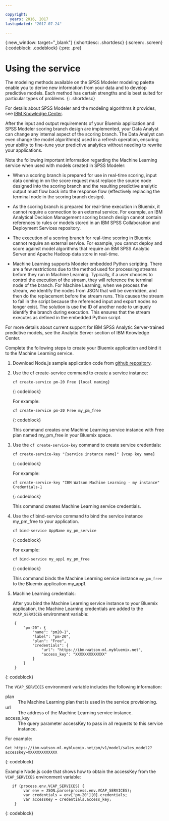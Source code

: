 ```yaml
---

copyright:
  years: 2016, 2017
lastupdated: "2017-07-24"

---
```


{:new_window: target="_blank"}
{:shortdesc: .shortdesc}
{:screen: .screen}
{:codeblock: .codeblock}
{:pre: .pre}

# Using the service

The modeling methods available on the SPSS Modeler modeling
palette enable you to derive new information from your data and
to develop predictive models. Each method has certain strengths
and is best suited for particular types of problems.
{: .shortdesc}

For details
about SPSS Modeler and the modeling algorithms it provides, see
[IBM Knowledge Center](https://www.ibm.com/support/knowledgecenter/SS3RA7).

After the input and output requirements of your Bluemix
application and SPSS Modeler scoring branch design are
implemented, your Data Analyst can change any internal aspect of
the scoring branch. The Data Analyst can even change the model
algorithm(s) used in a refresh operation, ensuring your ability
to fine-tune your predictive analytics without needing to rewrite
your applications.

Note the following important information regarding the Machine
Learning service when used with models created in SPSS Modeler:

*  When a scoring branch is prepared for use in real-time
   scoring, input data coming in on the score request must
   replace the source node designed into the scoring branch and
   the resulting predictive analytic output must flow back into
   the response flow (effectively replacing the terminal node in
   the scoring branch design).

*  As the scoring branch is prepared for real-time execution in
   Bluemix, it cannot require a connection to an external
   service. For example, an IBM Analytical Decision Management
   scoring branch design cannot contain references to rules or
   models stored in an IBM SPSS Collaboration and Deployment
   Services repository.

*  The execution of a scoring branch for real-time scoring in
   Bluemix cannot require an external service. For example, you
   cannot deploy and score against model algorithms that require
   an IBM SPSS Analytic Server and Apache Hadoop data store in
   real-time.

*  Machine Learning supports Modeler embedded Python scripting.
   There are a few restrictions due to the method used for
   processing streams before they run in Machine Learning.
   Typically, if a user chooses to control the execution of the
   stream, they will reference the terminal node of the branch.
   For Machine Learning, when we process the stream, we identify
   the nodes from JSON that will be overridden, and then do the
   replacement before the stream runs. This causes the stream to
   fail in the script because the referenced input and export
   nodes no longer exist. The solution is use the ID of another
   node to uniquely identify the branch during execution. This
   ensures that the stream executes as defined in the embedded
   Python script.

For more details about current support for IBM SPSS Analytic
Server-trained predictive models, see the Analytic Server section
of IBM Knowledge Center.

Complete the following steps to create your Bluemix application and bind it to the Machine Learning service.

1. Download Node.js sample application code from [github repository](https://github.com/pmservice/customer-satisfaction-prediction). 
   
2. Use the cf create-service command to create a service
   instance:

   ```
   cf create-service pm-20 Free {local naming}
   ```
   {: codeblock}

   For example:

   ```
   cf create-service pm-20 Free my_pm_free
   ```
   {: codeblock}

   This command creates one Machine Learning service instance
   with Free plan named my_pm_free in your Bluemix space.

3. Use the `cf create-service-key` command to create service
   credentials:

   ```
   cf create-service-key "{service instance name}" {vcap key name}
   ```
   {: codeblock}

   For example:

   ```
   cf create-service-key "IBM Watson Machine Learning - my instance" Credentials-1
   ```
   {: codeblock}

   This command creates Machine Learning service credentials.

4. Use the cf bind-service command to bind the service instance
   my_pm_free to your application.

   ```
   cf bind-service AppName my_pm_service
   ```
   {: codeblock}

   For example:

   ```
   cf bind-service my_app1 my_pm_free
   ```
   {: codeblock}

   This command binds the Machine Learning service instance
   `my_pm_free` to the Bluemix application my_app1.

5. Machine Learning credentials:

   After you bind the Machine Learning service instance to your
   Bluemix application, the Machine Learning credentials are
   added to the `VCAP_SERVICES` environment variable:

```
    {   
        "pm-20": {      
            "name": "pm20-1",
            "label": "pm-20",
            "plan": "Free",
            "credentials": {
                "url": "https://ibm-watson-ml.mybluemix.net",
                "access_key": "XXXXXXXXXXXXX"
            }
        }       
    }
```
{: codeblock}

   The `VCAP_SERVICES` environment variable includes the following
   information:

   <dl>

   <dt>plan</dt>
   <dd>The Machine Learning plan that is used in the service provisioning.</dd>

   <dt>url</dt>
   <dd>The address of the Machine Learning service instance.</dd>

   <dt>access_key</dt>
   <dd>The query parameter accessKey to pass in all requests
            to this service instance.</dd>

   </dl>

For example:             

```
Get https://ibm-watson-ml.mybluemix.net/pm/v1/model/sales_model2?accesskey=XXXXXXXXXXXXX
```
{: codeblock}

   Example Node.js code that shows how to obtain the accessKey
   from the `VCAP_SERVICES` environment variable:

```
   if (process.env.VCAP_SERVICES) {
        var env = JSON.parse(process.env.VCAP_SERVICES);
        var credentials = env['pm-20'][0].credentials;
        var accessKey = credentials.access_key;
    }
```
{: codeblock}
